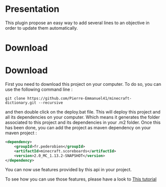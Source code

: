 # Presentation

This plugin propose an easy way to add several lines to an objective in order to update them automatically.

# Download

# Download

First you need to download this project on your computer. To do so, you can use the following command line :

```git
git clone https://github.com/Pierre-Emmanuel41/minecraft-dictionary.git --recursive
```

and then double click on the deploy.bat file. This will deploy this project and all its dependencies on your computer. Which means it generates the folder associated to this project and its dependencies in your .m2 folder. Once this has been done, you can add the project as maven dependency on your maven project :

```xml
<dependency>
	<groupId>fr.pederobien</groupId>
	<artifactId>minecraft.scoreboards</artifactId>
	<version>2.0_MC_1.13.2-SNAPSHOT</version>
</dependency>
```
You can now use features provided by this api in your project.

To see how you can use those features, please have a look to [This tutorial](https://github.com/Pierre-Emmanuel41/minecraft-scoreboards/blob/master/Tutorial.md)